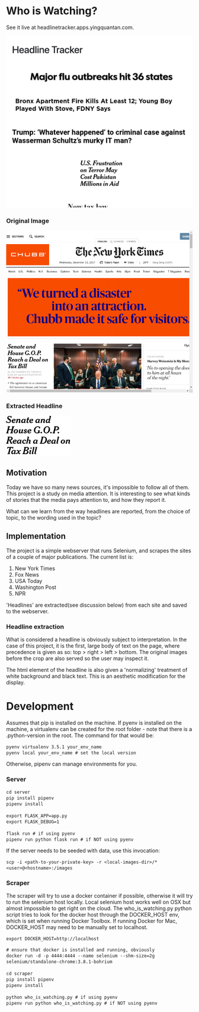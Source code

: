 
# Who is Watching?

See it live at headlinetracker.apps.yingquantan.com.

![Screenshot](headlinetracker_screenshot.png "Screenshot of app")


### Original Image
![Original Image](nytimes.png "New York Times, original")

### Extracted Headline
![Headline Image](nytimes_cropped.png "New York Times, headline")

## Motivation

Today we have so many news sources, it's impossible to follow all of
them. This project is a study on media attention. It is interesting to see what
kinds of stories that the media pays attention to, and how they report it.

What can we learn from the way headlines are reported, from the choice of topic,
to the wording used in the topic?

## Implementation

The project is a simple webserver that runs Selenium, and scrapes the sites of a
couple of major publications. The current list is:
1. New York Times
2. Fox News
3. USA Today
4. Washington Post
5. NPR

'Headlines' are extracted(see discussion below) from each site and saved to the
webserver.

### Headline extraction
What is considered a headline is obviously subject to interpretation. In the
case of this project, it is the first, large body of text on the page, where
precedence is given as so: top > right > left > bottom. The original images
before the crop are also served so the user may inspect it.

The html element of the headline is also given a 'normalizing' treatment of
white background and black text. This is an aesthetic modification for the
display.


# Development

Assumes that pip is installed on the machine. If pyenv is installed on the
machine, a virtualenv can be created for the root folder - note that there is a
.python-version in the root. The command for that would be:

```
pyenv virtualenv 3.5.1 your_env_name
pyenv local your_env_name # set the local version
```

Otherwise, pipenv can manage environments for you.


### Server
```
cd server
pip install pipenv
pipenv install

export FLASK_APP=app.py
export FLASK_DEBUG=1

flask run # if using pyenv
pipenv run python flask run # if NOT using pyenv

```
If the server needs to be seeded with data, use this invocation:
```
scp -i <path-to-your-private-key> -r <local-images-dir>/* <user>@<hostname>:/images
```

### Scraper

The scraper will try to use a docker container if possible, otherwise it will try
to run the selenium host locally. Local selenium host works well on OSX but
almost impossible to get right on the cloud. The who_is_watching.py python
script tries to look for the docker host through the DOCKER_HOST env, which is
set when running Docker Toolbox. If running Docker for Mac, DOCKER_HOST may need
to be manually set to localhost.
```
export DOCKER_HOST=http://localhost
```

```
# ensure that docker is installed and running, obviously
docker run -d -p 4444:4444 --name selenium --shm-size=2g selenium/standalone-chrome:3.8.1-bohrium

cd scraper
pip install pipenv
pipenv install

python who_is_watching.py # if using pyenv
pipenv run python who_is_watching.py # if NOT using pyenv
```
